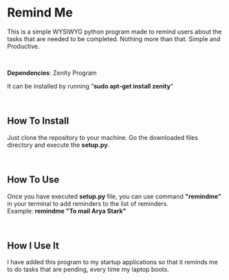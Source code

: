 <h1>Remind Me</h1>
<p>This is a simple WYSIWYG python program made to remind users about the tasks that are needed to be completed. Nothing more than that. Simple and Productive.</p><br/>

<p><b>Dependencies</b>: Zenity Program</p>
<p>It can be installed by running "<b>sudo apt-get install zenity</b>"</p><br/>

<p><h2>How To Install</h2></p>
<p>Just clone the repository to your machine. Go the downloaded files directory and execute the <b>setup.py</b>.</p><br/>

<p><h2>How To Use</h2></p>
<p>Once you have executed <b>setup.py</b> file, you can use command <b>"remindme"</b> in your terminal to add reminders to the list of reminders.<br/>
Example: <b>remindme "To mail Arya Stark"</b></p><br/>

<p><h2>How I Use It</h2></p>
<p>I have added this program to my startup applications so that it reminds me to do tasks that are pending, every time my laptop boots.</p>
